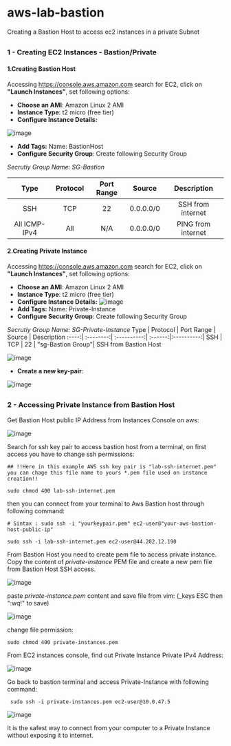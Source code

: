 # aws-lab-bastion
Creating a Bastion Host to access ec2 instances in a private Subnet
##

### 1  - Creating EC2 Instances - Bastion/Private

#### 1.Creating Bastion Host
Accessing https://console.aws.amazon.com search for EC2, click on **"Launch Instances"**, set following options:

- **Choose an AMI**: Amazon Linux 2 AMI
- **Instance Type**: t2 micro (free tier)
- **Configure Instance Details:** 

![image](https://user-images.githubusercontent.com/48591555/153864770-6504fa6f-1d2f-42da-a0f8-b5dfb55089eb.png)
- **Add Tags:** Name: BastionHost
- **Configure Security Group**:  Create following Security Group

_Secrutiy Group Name: SG-Bastion_

Type  | Protocol  | Port Range  | Source  | Description
:----:| :--------:| :----------:| :------:|:----------:| 
SSH   | TCP       | 22          | 0.0.0.0/0 | SSH from internet
All ICMP-IPv4 | All | N/A | 0.0.0.0/0 | PING from internet

#### 2.Creating Private Instance 
Accessing https://console.aws.amazon.com search for EC2, click on **"Launch Instances"**, set following options:

- **Choose an AMI**: Amazon Linux 2 AMI
- **Instance Type**: t2 micro (free tier)
- **Configure Instance Details:** 
![image](https://user-images.githubusercontent.com/48591555/153867140-ac4cc06b-0d3b-4ca4-b1eb-a04f3d5fb982.png)
- **Add Tags:** Name: Private-Instance
- **Configure Security Group**:  Create following Security Group

_Secrutiy Group Name: SG-Private-Instance_
Type  | Protocol  | Port Range  | Source  | Description
:----:| :--------:| :----------:| :------:|:----------:| 
SSH   | TCP       | 22          | "sg-Bastion Group"| SSH from Bastion Host

![image](https://user-images.githubusercontent.com/48591555/153867645-e33a5a69-aeca-440b-b107-c041c8eaafaf.png)

- **Create a new key-pair**: 


![image](https://user-images.githubusercontent.com/48591555/153867819-11154bfe-0d91-4831-8d64-256f859844fe.png)


##

### 2 - Accessing Private Instance from Bastion Host
Get Bastion Host public IP Address from Instances Console on aws:

![image](https://user-images.githubusercontent.com/48591555/153868102-cc6eb7ca-969b-461b-8fe7-704c6c31b2b8.png)

Search for ssh key pair to access bastion host from a terminal, on first access you have to change ssh permissions:

```
## !!Here in this example AWS ssh key pair is "lab-ssh-internet.pem" you can chage this file name to yours *.pem file used on instance creation!!

sudo chmod 400 lab-ssh-internet.pem
``` 
then you can connect from your terminal to Aws Bastion host through following command:
``` 
# Sintax : sudo ssh -i "yourkeypair.pem" ec2-user@"your-aws-bastion-host-public-ip"

sudo ssh -i lab-ssh-internet.pem ec2-user@44.202.12.190

```
From Bastion Host you need to create pem file to access private instance. Copy the content of _private-instance_ PEM file and create a new pem file from Bastion Host SSH access.

![image](https://user-images.githubusercontent.com/48591555/153871852-0f2e3c9a-3327-496b-b8c4-19cad3fc546f.png)

paste _private-instance.pem_ content and save file from vim: (_keys ESC then ":wq!" to save)

![image](https://user-images.githubusercontent.com/48591555/153871988-e2e27615-f1f2-46fa-be4d-085fb4983892.png)

change file permission:
```
sudo chmod 400 private-instances.pem
```
From EC2 instances console, find out Private Instance Private IPv4 Address:

![image](https://user-images.githubusercontent.com/48591555/153872496-1f2cf17d-8bd9-48f7-bf33-a2f7cb04d8a4.png)

Go back to bastion terminal and access Private-Instance with following command:
```
 sudo ssh -i private-instances.pem ec2-user@10.0.47.5
 ```
 
 ![image](https://user-images.githubusercontent.com/48591555/153873097-1cf77554-fa76-4436-b59f-73872ca91273.png)


It is the safest way to connect from your computer to a Private Instance without exposing it to internet.


